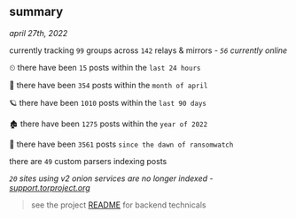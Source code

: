 
## summary
_april 27th, 2022_

currently tracking `99` groups across `142` relays & mirrors - _`56` currently online_

⏲ there have been `15` posts within the `last 24 hours`

🦈 there have been `354` posts within the `month of april`

🪐 there have been `1010` posts within the `last 90 days`

🏚 there have been `1275` posts within the `year of 2022`

🦕 there have been `3561` posts `since the dawn of ransomwatch`

there are `49` custom parsers indexing posts

_`20` sites using v2 onion services are no longer indexed - [support.torproject.org](https://support.torproject.org/onionservices/v2-deprecation/)_

> see the project [README](https://github.com/thetanz/ransomwatch#ransomwatch--) for backend technicals
